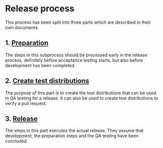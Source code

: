 Release process
===============

This process has been split into three parts which are described in their own
documents.

## 1. [Preparation]

The steps in this subprocess should be processed early in the release
process, definitely before acceptance testing starts, but also before
development has been completed.


## 2. [Create test distributions]

The purpose of this part is to create the test distributions that can be
used in QA testing for a release. It can also be used to create test
distributions to verify a pull request.


## 3. [Release]

The steps in this part executes the actual release. They assume that
development, the preparation steps and the QA testing have been concluded.


[Create test distributions]:                            ReleaseProcess-create-test-distribution.md
[Preparation]:                                          ReleaseProcess-preparation.md
[Release]:                                              ReleaseProcess-release.md

